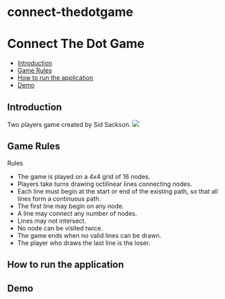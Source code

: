 # connect-thedotgame

<h1>Connect The Dot Game</h1>

<ul>
<li><a href="#introduction">Introduction</a></li>
<li><a href="#game-rules">Game Rules</a></li>
<li><a href="#how-to-run-the-application">How to run the application</a></li>
  <li><a href="#demo">Demo</a></li>
</ul>

<h2 id="introduction">Introduction</h2>
<p> Two players game created by Sid Sackson. 
 <img src="https://user-images.githubusercontent.com/17228348/109898892-f55bb780-7c62-11eb-9e3a-6bdb8889944b.png"></img>

</p>

<h2 id="game-rules">Game Rules</h2>
<p> Rules </p>
<ul><li>The game is played on a 4x4 grid of 16 nodes.</li><li>Players take turns drawing octilinear lines connecting nodes.</li><li>Each line must begin at the start or end of the existing path, so that all lines form a continuous path.</li><li>The first line may begin on any node.</li><li>A line may connect any number of nodes.</li><li>Lines may not intersect.</li><li>No node can be visited twice.</li><li>The game ends when no valid lines can be drawn.</li><li>The player who draws the last line is the loser.</li></ul>
  
<h2 id="how-to-run-the-application">How to run the application</h2>
<h2 id="demo">Demo</h2>
